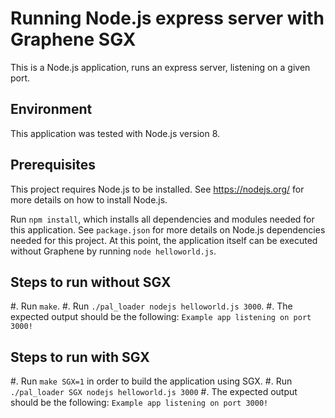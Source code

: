 # Running Node.js express server with Graphene SGX

This is a Node.js application, runs an express server, listening on a given port.

## Environment

This application was tested with Node.js version 8.

## Prerequisites

This project requires Node.js to be installed.
See https://nodejs.org/ for more details on how to install Node.js.

Run `npm install`, which installs all dependencies and modules needed for this application. See
`package.json` for more details on Node.js dependencies needed for this project. At this point, the
application itself can be executed without Graphene by running `node helloworld.js`.

## Steps to run without SGX

#. Run `make`.
#. Run `./pal_loader nodejs helloworld.js 3000`.
#. The expected output should be the following: `Example app listening on port 3000!`

## Steps to run with SGX

#. Run `make SGX=1` in order to build the application using SGX.
#. Run `./pal_loader SGX nodejs helloworld.js 3000`
#. The expected output should be the following: `Example app listening on port 3000!`
